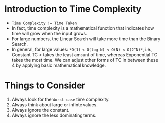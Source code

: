 # **Introduction to Time Complexity**
- `Time Complexity != Time Taken`
- In fact, time complexity is a mathematical function that indicates how time will grow when the input grows.
- For large numbers, the Linear Search will take more time than the Binary Search.
- In general, for large values: `*O(1) < O(log N) < O(N) < O(2^N)*`, i.e., Constant TC < takes the least amount of time, whereas Exponential TC takes the most time. We can adjust other forms of TC in between these 4 by applying basic mathematical knowledge.

# **Things to Consider**
1. Always look for the `Worst case` time complexity.
2. Always think about large or infinte values.
3. Always ignore the constant.
4. Always ignore the less dominating terms. 
